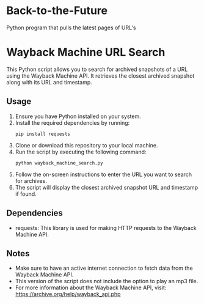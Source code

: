 # Back-to-the-Future
Python program that pulls the latest pages of URL's
# Wayback Machine URL Search

This Python script allows you to search for archived snapshots of a URL using the Wayback Machine API. It retrieves the closest archived snapshot along with its URL and timestamp.

## Usage

1. Ensure you have Python installed on your system.
2. Install the required dependencies by running:
    ```
    pip install requests
    ```
3. Clone or download this repository to your local machine.
4. Run the script by executing the following command:
    ```
    python wayback_machine_search.py
    ```
5. Follow the on-screen instructions to enter the URL you want to search for archives.
6. The script will display the closest archived snapshot URL and timestamp if found.

## Dependencies

- requests: This library is used for making HTTP requests to the Wayback Machine API.

## Notes

- Make sure to have an active internet connection to fetch data from the Wayback Machine API.
- This version of the script does not include the option to play an mp3 file.
- For more information about the Wayback Machine API, visit: https://archive.org/help/wayback_api.php
